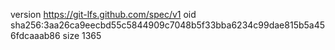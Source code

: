 version https://git-lfs.github.com/spec/v1
oid sha256:3aa26ca9eecbd55c5844909c7048b5f33bba6234c99dae815b5a456fdcaaab86
size 1365
